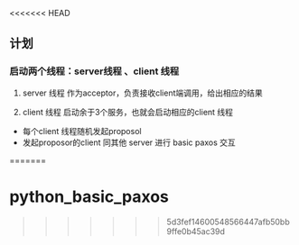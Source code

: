 <<<<<<< HEAD
## 计划

### 启动两个线程：server线程 、client 线程
1. server 线程
作为acceptor，负责接收client端调用，给出相应的结果

2. client 线程
启动余于3个服务，也就会启动相应的client 线程
* 每个client 线程随机发起proposol
* 发起proposor的client 同其他 server 进行 basic paxos 交互

=======
# python_basic_paxos
>>>>>>> 5d3fef14600548566447afb50bb9ffe0b45ac39d
